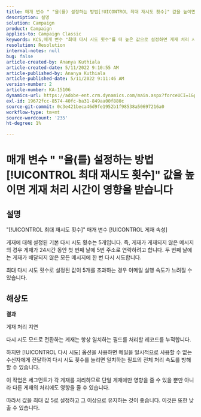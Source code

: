 ```yaml
---
title: 매개 변수 " "을(를) 설정하는 방법[!UICONTROL 최대 재시도 횟수]" 값을 높이면 게재 처리 시간이 영향을 받습니다
description: 설명
solution: Campaign
product: Campaign
applies-to: Campaign Classic
keywords: KCS,매개 변수 "최대 다시 시도 횟수"를 더 높은 값으로 설정하면 게재 처리 시간에 영향을 주는 방식
resolution: Resolution
internal-notes: null
bug: false
article-created-by: Ananya Kuthiala
article-created-date: 5/11/2022 9:10:55 AM
article-published-by: Ananya Kuthiala
article-published-date: 5/11/2022 9:11:46 AM
version-number: 2
article-number: KA-15106
dynamics-url: https://adobe-ent.crm.dynamics.com/main.aspx?forceUCI=1&pagetype=entityrecord&etn=knowledgearticle&id=1e53c73c-0ad1-ec11-a7b5-0022480a8e40
exl-id: 19672fcc-8574-40fc-ba31-849aa00f880c
source-git-commit: 0c3e421beca46d9fe1952b1f98538a50697216a0
workflow-type: tm+mt
source-wordcount: '235'
ht-degree: 1%

---
```


# 매개 변수 &quot; &quot;을(를) 설정하는 방법[!UICONTROL 최대 재시도 횟수]&quot; 값을 높이면 게재 처리 시간이 영향을 받습니다

## 설명

&quot;[!UICONTROL 최대 재시도 횟수]&quot; 매개 변수 [!UICONTROL 게재 속성]


게재에 대해 설정된 기본 다시 시도 횟수는 5개입니다. 즉, 게재가 게재되지 않은 메시지의 경우 게재가 24시간 동안 첫 번째 날에 5번 주소로 연락하려고 합니다. 두 번째 날에는 게재가 배달되지 않은 모든 메시지에 한 번 다시 시도합니다.



최대 다시 시도 횟수로 설정된 값이 5개를 초과하는 경우 이메일 실행 속도가 느려질 수 있습니다.


## 해상도

<b>결과</b>

게재 처리 지연

다시 시도 모드로 전환하는 게재는 항상 일치하는 필드를 처리할 레코드를 누적합니다.

하지만 [!UICONTROL 다시 시도] 옵션을 사용하면 메일을 일시적으로 사용할 수 없는 수신자에게 전달하여 다시 시도 횟수를 늘리면 일치하는 필드의 전체 처리 속도를 방해할 수 있습니다.

이 작업은 세그먼트가 각 게재를 처리하므로 단일 게재에만 영향을 줄 수 있을 뿐만 아니라 다른 게재의 처리에도 영향을 줄 수 있습니다.

따라서 값을 최대 값 5로 설정하고 그 이상으로 유지하는 것이 좋습니다. 이것은 또한 낮출 수 있습니다.
